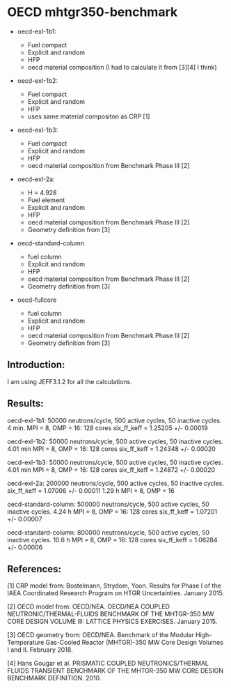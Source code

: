 # OECD mhtgr350-benchmark

* oecd-exI-1b1:
	- Fuel compact
	- Explicit and random
	- HFP
	- oecd material composition (I had to calculate it from [3][4] I think)

* oecd-exI-1b2:
	- Fuel compact
	- Explicit and random
	- HFP
	- uses same material compositon as CRP [1]

* oecd-exI-1b3:
	- Fuel compact
	- Explicit and random
	- HFP
	- oecd material composition from Benchmark Phase III [2]

* oecd-exI-2a:
	- H = 4.928
	- Fuel element
	- Explicit and random
	- HFP
	- oecd material composition from Benchmark Phase III [2]
	- Geometry definition from [3]

* oecd-standard-column
	- fuel column
	- Explicit and random
	- HFP
	- oecd material composition from Benchmark Phase III [2]
	- Geometry definition from [3]

* oecd-fullcore
	- fuel column
	- Explicit and random
	- HFP
	- oecd material composition from Benchmark Phase III [2]
	- Geometry definition from [3]


Introduction:
-------------
I am using JEFF3.1.2 for all the calculations.

Results:
--------
oecd-exI-1b1:
50000 neutrons/cycle, 500 active cycles, 50 inactive cycles.
4 min. MPI = 8, OMP = 16: 128 cores
six_ff_keff = 1.25205 +/- 0.00019

oecd-exI-1b2:
50000 neutrons/cycle, 500 active cycles, 50 inactive cycles.
4.01 min MPI = 8, OMP = 16: 128 cores
six_ff_keff = 1.24348 +/- 0.00020

oecd-exI-1b3:
50000 neutrons/cycle, 500 active cycles, 50 inactive cycles.
4.01 min MPI = 8, OMP = 16: 128 cores
six_ff_keff = 1.24872 +/- 0.00020

oecd-exI-2a:
200000 neutrons/cycle, 500 active cycles, 50 inactive cycles.
six_ff_keff = 1.07006 +/- 0.00011
1.29 h MPI = 8, OMP = 16

oecd-standard-column:
500000 neutrons/cycle, 500 active cycles, 50 inactive cycles.
4.24 h MPI = 8, OMP = 16: 128 cores
six_ff_keff = 1.07201 +/- 0.00007

oecd-standard-column:
800000 neutrons/cycle, 500 active cycles, 50 inactive cycles.
10.6 h MPI = 8, OMP = 16: 128 cores
six_ff_keff = 1.06284 +/- 0.00006

References:
-----------
[1] CRP model from: Bostelmann, Strydom, Yoon. Results for Phase I of the IAEA Coordinated Research Program on HTGR Uncertainties. January 2015.

[2] OECD model from: OECD/NEA. OECD/NEA COUPLED NEUTRONIC/THERMAL-FLUIDS BENCHMARK OF THE MHTGR-350 MW CORE DESIGN VOLUME III: LATTICE PHYSICS EXERCISES. January 2015.

[3] OECD geometry from: OECD/NEA. Benchmark of the Modular High-Temperature Gas-Cooled Reactor (MHTGR)-350 MW Core Design Volumes I and II. February 2018.

[4] Hans Gougar et al. PRISMATIC COUPLED NEUTRONICS/THERMAL FLUIDS TRANSIENT BENCHMARK OF THE MHTGR-350 MW CORE DESIGN BENCHMARK DEFINITION. 2010.